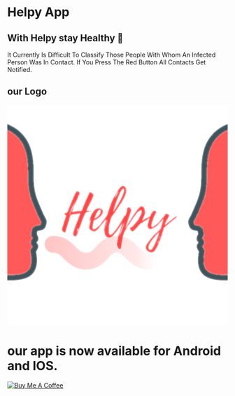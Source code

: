 # Helpy App
## With Helpy stay Healthy  🤗
It Currently Is Difficult To Classify 
Those People With Whom An 
Infected Person Was In Contact.
If You Press The Red Button All Contacts Get Notified. 
## our Logo
![Helpy Logo](assets/icon.png?raw=true "Title")

# our app is now available for Android and IOS.
<a href="https://www.buymeacoffee.com/AliKarami" target="_blank"><img src="https://cdn.buymeacoffee.com/buttons/default-red.png" alt="Buy Me A Coffee" style="height: 51px !important;width: 217px !important;" ></a>
